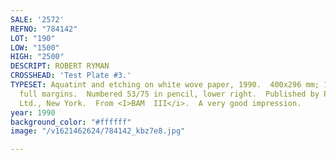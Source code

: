 ```yaml
---
SALE: '2572'
REFNO: "784142"
LOT: "190"
LOW: "1500"
HIGH: "2500"
DESCRIPT: ROBERT RYMAN
CROSSHEAD: 'Test Plate #3.'
TYPESET: Aquatint and etching on white wove paper, 1990.  400x296 mm; 15¾x11¾ inches,
  full margins.  Numbered 53/75 in pencil, lower right.  Published by Parasol Press,
  Ltd., New York.  From <I>BAM  III</i>.  A very good impression.
year: 1990
background_color: "#ffffff"
image: "/v1621462624/784142_kbz7e8.jpg"

---
```

